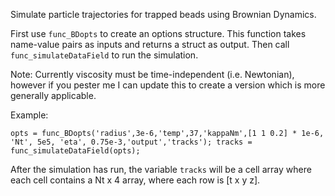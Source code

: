 Simulate particle trajectories for trapped beads using Brownian Dynamics.

First use `func_BDopts` to create an options structure. This function takes name-value pairs as inputs and returns a struct as output. Then call `func_simulateDataField` to run the simulation.

Note: Currently viscosity must be time-independent (i.e. Newtonian), however if you pester me I can update this to create a version which is more generally applicable.

Example:

`opts = func_BDopts('radius',3e-6,'temp',37,'kappaNm',[1 1 0.2] * 1e-6, 'Nt', 5e5, 'eta', 0.75e-3,'output','tracks');
tracks = func_simulateDataField(opts);`

After the simulation has run, the variable `tracks` will be a cell array where each cell contains a Nt x 4 array, where each row is [t x y z].
